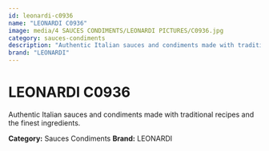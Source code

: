 ```yaml
---
id: leonardi-c0936
name: "LEONARDI C0936"
image: media/4 SAUCES CONDIMENTS/LEONARDI PICTURES/C0936.jpg
category: sauces-condiments
description: "Authentic Italian sauces and condiments made with traditional recipes and the finest ingredients."
brand: "LEONARDI"
---
```


# LEONARDI C0936

Authentic Italian sauces and condiments made with traditional recipes and the finest ingredients.

**Category:** Sauces Condiments
**Brand:** LEONARDI
